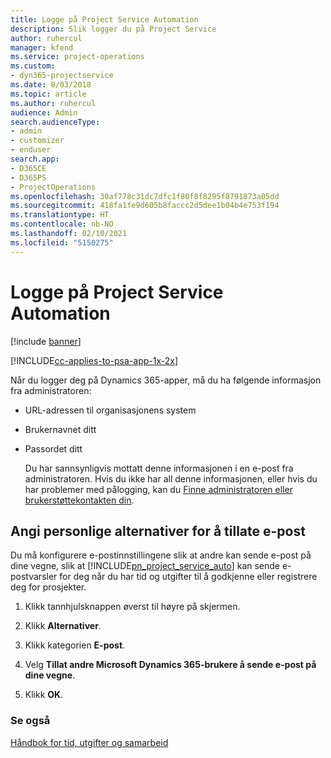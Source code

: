 ```yaml
---
title: Logge på Project Service Automation
description: Slik logger du på Project Service
author: ruhercul
manager: kfend
ms.service: project-operations
ms.custom:
- dyn365-projectservice
ms.date: 8/03/2018
ms.topic: article
ms.author: ruhercul
audience: Admin
search.audienceType:
- admin
- customizer
- enduser
search.app:
- D365CE
- D365PS
- ProjectOperations
ms.openlocfilehash: 30af778c31dc7dfc1f80f8f8295f8791873a05dd
ms.sourcegitcommit: 418fa1fe9d605b8faccc2d5dee1b04b4e753f194
ms.translationtype: HT
ms.contentlocale: nb-NO
ms.lasthandoff: 02/10/2021
ms.locfileid: "5150275"
---
```

# <a name="sign-in-to-project-service-automation"></a>Logge på Project Service Automation

[!include [banner](../includes/psa-now-project-operations.md)]

[!INCLUDE[cc-applies-to-psa-app-1x-2x](../includes/cc-applies-to-psa-app-1x-2x.md)]

Når du logger deg på Dynamics 365-apper, må du ha følgende informasjon fra administratoren:  
  
- URL-adressen til organisasjonens system  
  
- Brukernavnet ditt  
  
- Passordet ditt  
  
  Du har sannsynligvis mottatt denne informasjonen i en e-post fra administratoren. Hvis du ikke har all denne informasjonen, eller hvis du har problemer med pålogging, kan du [Finne administratoren eller brukerstøttekontakten din](https://docs.microsoft.com/dynamics365/customerengagement/on-premises/basics/find-administrator-support).  
  
## <a name="set-your-personal-options-to-allow-email"></a>Angi personlige alternativer for å tillate e-post  
 Du må konfigurere e-postinnstillingene slik at andre kan sende e-post på dine vegne, slik at [!INCLUDE[pn_project_service_auto](../includes/pn-project-service-auto.md)] kan sende e-postvarsler for deg når du har tid og utgifter til å godkjenne eller registrere deg for prosjekter.  
  
1.  Klikk tannhjulsknappen øverst til høyre på skjermen.  
  
2.  Klikk **Alternativer**.  
  
3.  Klikk kategorien **E-post**.  
  
4.  Velg **Tillat andre Microsoft Dynamics 365-brukere å sende e-post på dine vegne**.  
  
5.  Klikk **OK**.  
  
### <a name="see-also"></a>Se også  
 [Håndbok for tid, utgifter og samarbeid](../psa/time-expense-collaboration-guide.md)
